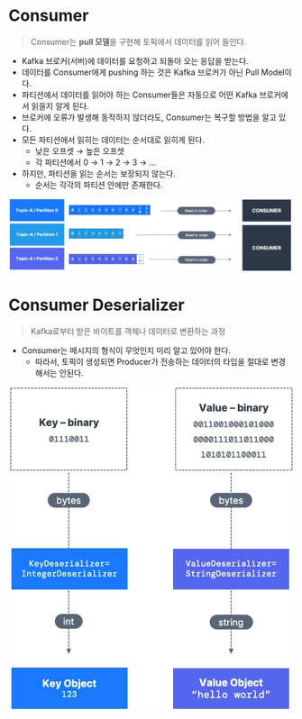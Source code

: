 # Consumer

> Consumer는 **pull 모델**을 구현해 토픽에서 데이터를 읽어 들인다.
> 
- Kafka 브로커(서버)에 데이터를 요청하고 되돌아 오는 응답을 받는다.
- 데이터를 Consumer에게 pushing 하는 것은 Kafka 브로커가 아닌 Pull Model이다.
- 파티션에서 데이터를 읽어야 하는 Consumer들은 자동으로 어떤 Kafka 브로커에서 읽을지 알게 된다.
- 브로커에 오류가 발생해 동작하지 않더라도, Consumer는 복구할 방법을 알고 있다.
- 모든 파티션에서 읽히는 데이터는 순서대로 읽히게 된다.
    - 낮은 오프셋 → 높은 오프셋
    - 각 파티션에서 0 → 1 → 2 → 3 → …
- 하지만, 파티션을 읽는 순서는 보장되지 않는다.
    - 순서는 각각의 파티션 안에만 존재한다.

![Untitled](./images/kafka07.png)

# Consumer Deserializer

> Kafka로부터 받은 바이트를 객체나 데이터로 변환하는 과정
> 
- Consumer는 메시지의 형식이 무엇인지 미리 알고 있어야 한다.
    - 따라서, 토픽이 생성되면 Producer가 전송하는 데이터의 타입을 절대로 변경해서는 안된다.

![Untitled](./images/kafka08.png)
